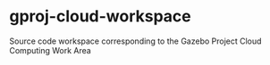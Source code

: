 gproj-cloud-workspace
=====================

Source code workspace corresponding to the Gazebo Project Cloud Computing Work Area
